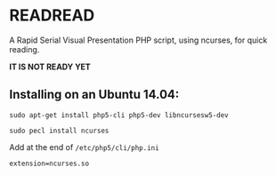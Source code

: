 # READREAD

A Rapid Serial Visual Presentation PHP script, using ncurses, for quick reading.

**IT IS NOT READY YET**

## Installing on an Ubuntu 14.04:

```
sudo apt-get install php5-cli php5-dev libncursesw5-dev

sudo pecl install ncurses
```
Add at the end of `/etc/php5/cli/php.ini`

```
extension=ncurses.so
```

